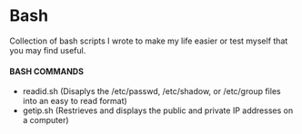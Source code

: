 # Bash
Collection of bash scripts I wrote to make my life easier or test myself that you may find useful.

#### BASH COMMANDS
- readid.sh (Disaplys the /etc/passwd, /etc/shadow, or /etc/group files into an easy to read format)
- getip.sh (Restrieves and displays the public and private IP addresses on a computer)
